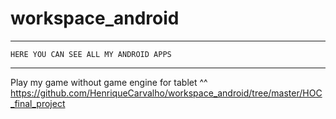 # workspace_android


********* ********* ********* ********* ********* ********* ********* ********* 
    HERE YOU CAN SEE ALL MY ANDROID APPS
********* ********* ********* ********* ********* ********* ********* ********* 


Play my game without game engine for tablet ^^
https://github.com/HenriqueCarvalho/workspace_android/tree/master/HOC_final_project
